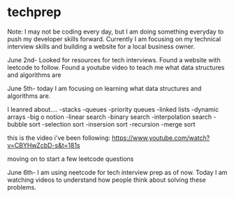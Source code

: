 # techprep

Note: I may not be coding every day, but I am doing something everyday to push my developer skills forward. Currently I am focusing on my technical interview skills and building a website for a local business owner.

June 2nd-
Looked for resources for tech interviews. Found a website with leetcode to follow. Found a youtube video to teach me what data structures and algorithms are

June 5th-
today I am focusing on learning what data structures and algorithms are.

I leanred about....
-stacks
-queues
-priority queues
-linked lists
-dynamic arrays
-big o notion
-linear search
-binary search
-interpolation search
-bubble sort
-selection sort
-insersion sort
-recursion
-merge sort

this is the video i've been following: https://www.youtube.com/watch?v=CBYHwZcbD-s&t=181s

moving on to start a few leetcode questions

June 6th-
I am using neetcode for tech interview prep as of now. Today I am watching videos to understand how people think about solving these problems.
